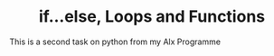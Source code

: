 <html>
<head>
	<h1 align="center">if...else, Loops and Functions</h1>
</head>
<body>
<p>This is a second task on python from my Alx Programme</p>
</body>
</html>

